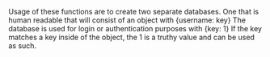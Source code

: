 Usage of these functions are to create two separate databases.
One that is human readable that will consist of an object with {username: key}
The database is used for login or authentication purposes with {key: 1}
If the key matches a key inside of the object, the 1 is a truthy value and can
be used as such.
